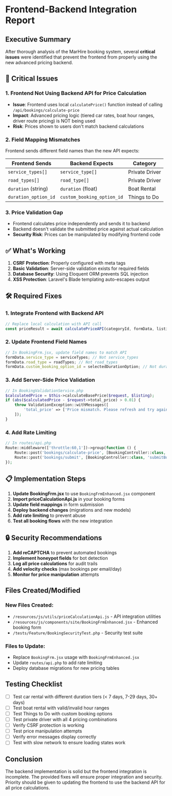 # Frontend-Backend Integration Report

## Executive Summary

After thorough analysis of the MarHire booking system, several **critical issues** were identified that prevent the frontend from properly using the new advanced pricing backend.

## 🔴 Critical Issues

### 1. **Frontend Not Using Backend API for Price Calculation**
- **Issue**: Frontend uses local `calculatePrice()` function instead of calling `/api/bookings/calculate-price`
- **Impact**: Advanced pricing logic (tiered car rates, boat hour ranges, driver route pricing) is NOT being used
- **Risk**: Prices shown to users don't match backend calculations

### 2. **Field Mapping Mismatches**
Frontend sends different field names than the new API expects:

| Frontend Sends | Backend Expects | Category |
|----------------|-----------------|----------|
| `service_types[]` | `service_type[]` | Private Driver |
| `road_types[]` | `road_type[]` | Private Driver |
| `duration` (string) | `duration` (float) | Boat Rental |
| `duration_option_id` | `custom_booking_option_id` | Things to Do |

### 3. **Price Validation Gap**
- Frontend calculates price independently and sends it to backend
- Backend doesn't validate the submitted price against actual calculation
- **Security Risk**: Prices can be manipulated by modifying frontend code

## ✅ What's Working

1. **CSRF Protection**: Properly configured with meta tags
2. **Basic Validation**: Server-side validation exists for required fields
3. **Database Security**: Using Eloquent ORM prevents SQL injection
4. **XSS Protection**: Laravel's Blade templating auto-escapes output

## 🛠️ Required Fixes

### 1. **Integrate Frontend with Backend API**
```javascript
// Replace local calculation with API call
const priceResult = await calculatePriceAPI(categoryId, formData, listingId, listing);
```

### 2. **Update Frontend Field Names**
```javascript
// In BookingFrm.jsx, update field names to match API
formData.service_type = serviceTypes; // Not service_types
formData.road_type = roadTypes; // Not road_types
formData.custom_booking_option_id = selectedDurationOption; // Not duration_option_id
```

### 3. **Add Server-Side Price Validation**
```php
// In BookingValidationService.php
$calculatedPrice = $this->calculateBasePrice($request, $listing);
if (abs($calculatedPrice - $request->total_price) > 0.01) {
    throw ValidationException::withMessages([
        'total_price' => ['Price mismatch. Please refresh and try again.']
    ]);
}
```

### 4. **Add Rate Limiting**
```php
// In routes/api.php
Route::middleware(['throttle:60,1'])->group(function () {
    Route::post('bookings/calculate-price', [BookingController::class, 'calculatePrice']);
    Route::post('bookings/submit', [BookingController::class, 'submitBooking']);
});
```

## 📋 Implementation Steps

1. **Update BookingFrm.jsx** to use `BookingFrmEnhanced.jsx` component
2. **Import priceCalculationApi.js** in your booking forms
3. **Update field mappings** in form submission
4. **Deploy backend changes** (migrations and new models)
5. **Add rate limiting** to prevent abuse
6. **Test all booking flows** with the new integration

## 🔒 Security Recommendations

1. **Add reCAPTCHA** to prevent automated bookings
2. **Implement honeypot fields** for bot detection
3. **Log all price calculations** for audit trails
4. **Add velocity checks** (max bookings per email/day)
5. **Monitor for price manipulation** attempts

## Files Created/Modified

### New Files Created:
- `/resources/js/utils/priceCalculationApi.js` - API integration utilities
- `/resources/js/components/site/BookingFrmEnhanced.jsx` - Enhanced booking form
- `/tests/Feature/BookingSecurityTest.php` - Security test suite

### Files to Update:
- Replace `BookingFrm.jsx` usage with `BookingFrmEnhanced.jsx`
- Update `routes/api.php` to add rate limiting
- Deploy database migrations for new pricing tables

## Testing Checklist

- [ ] Test car rental with different duration tiers (< 7 days, 7-29 days, 30+ days)
- [ ] Test boat rental with valid/invalid hour ranges
- [ ] Test Things to Do with custom booking options
- [ ] Test private driver with all 4 pricing combinations
- [ ] Verify CSRF protection is working
- [ ] Test price manipulation attempts
- [ ] Verify error messages display correctly
- [ ] Test with slow network to ensure loading states work

## Conclusion

The backend implementation is solid but the frontend integration is incomplete. The provided fixes will ensure proper integration and security. Priority should be given to updating the frontend to use the backend API for all price calculations.